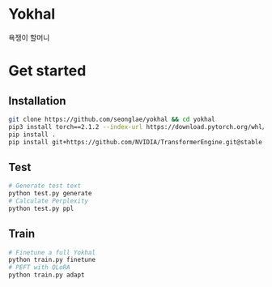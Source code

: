 # Yokhal
욕쟁이 할머니

# Get started

## Installation
```bash
git clone https://github.com/seonglae/yokhal && cd yokhal
pip3 install torch==2.1.2 --index-url https://download.pytorch.org/whl/cu121
pip install .
pip install git+https://github.com/NVIDIA/TransformerEngine.git@stable
```


## Test
```bash
# Generate test text
python test.py generate
# Calculate Perplexity
python test.py ppl
```


## Train
```bash
# Finetune a full Yokhal
python train.py finetune
# PEFT with QLoRA
python train.py adapt
```
